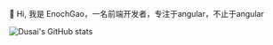 👋 Hi, 我是 EnochGao，一名前端开发者，专注于angular，不止于angular

![Dusai's GitHub stats](https://github-readme-stats.vercel.app/api?username=enochgao&show_icons=true&theme=radical)


